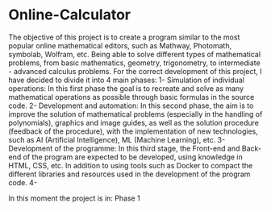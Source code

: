 # Online-Calculator
The objective of this project is to create a program similar to the most popular online mathematical editors, such as Mathway, Photomath, symbolab, Wolfram, etc. Being able to solve different types of mathematical problems, from basic mathematics, geometry, trigonometry, to intermediate - advanced calculus problems. For the correct development of this project, I have decided to divide it into 4 main phases: 
1- Simulation of individual operations: In this first phase the goal is to recreate and solve as many mathematical operations as possible through basic formulas in the source code. 
2- Development and automation: In this second phase, the aim is to improve the solution of mathematical problems (especially in the handling of polynomials), graphics and image guides, as well as the solution procedure (feedback of the procedure), with the implementation of new technologies, such as AI (Artificial Intelligence), ML (Machine Learning), etc. 
3- Development of the programme: In this third stage, the Front-end and Back-end of the program are expected to be developed, using knowledge in HTML, CSS, etc. In addition to using tools such as Docker to compact the different libraries and resources used in the development of the program code.
4- 

In this moment the project is in: Phase 1
